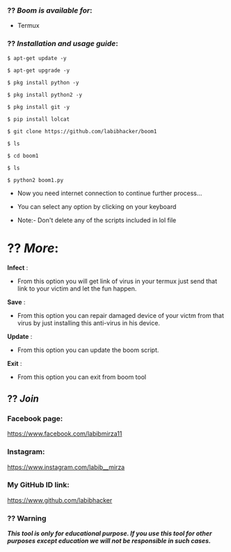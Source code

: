 ### ?? ***Boom is available for***:

* Termux

### ?? ***Installation and usage guide***:
```
$ apt-get update -y
```
```
$ apt-get upgrade -y
```
```
$ pkg install python -y 
```
```
$ pkg install python2 -y
```
```
$ pkg install git -y
```
```
$ pip install lolcat
```
```
$ git clone https://github.com/labibhacker/boom1
```
```
$ ls
```
```
$ cd boom1
```
```
$ ls
```
```
$ python2 boom1.py
```

* Now you need internet connection to continue further process...

* You can select any option by clicking on your keyboard

* Note:- Don't delete any of the scripts included in lol file

# ?? ***More***:

__Infect__ :
- From this option you will get link of virus in your termux just send that link to your victim and let the fun happen.

__Save__ :
- From this option you can repair damaged device of your victm from that virus by just installing this anti-virus in his device.

__Update__ :
- From this option you can update the boom script.

__Exit__ :
- From this option you can exit from boom tool 



## ?? ***Join***

### Facebook page: 
https://www.facebook.com/labibmirza11


### Instagram: 
https://www.instagram.com/labib__mirza

### My GitHub ID link:
https://www.github.com/labibhacker

### ?? Warning

***This tool is only for educational purpose. If you use this tool for other purposes except education we will not be responsible in such cases.***

